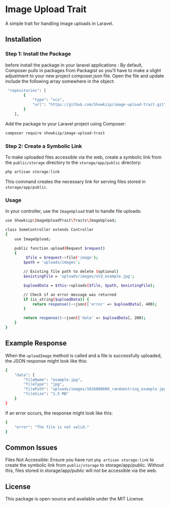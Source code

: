 # Image Upload Trait

A simple trait for handling image uploads in Laravel.

## Installation

### Step 1: Install the Package
before install the package in your laravel applications :
By default, Composer pulls in packages from Packagist so you’ll have to make a slight adjustment to your new project composer.json file. Open the file and update include the following array somewhere in the object:
```bash
 "repositories": [
        {
            "type": "vcs",
            "url": "https://github.com/Showkiip/image-upload-trait.git"
        }
    ],
```
Add the package to your Laravel project using Composer:



 ```bash
composer require showkiip/image-upload-trait
```


### Step 2: Create a Symbolic Link

To make uploaded files accessible via the web, create a symbolic link from the `public/storage` directory to the `storage/app/public` directory:

```bash
php artisan storage:link
```
This command creates the necessary link for serving files stored in `storage/app/public`.



### Usage

In your controller, use the `ImageUpload` trait to handle file uploads:

```bash
use Showkiip\ImageUploadTrait\Traits\ImageUpload;

class SomeController extends Controller
{
    use ImageUpload;

    public function upload(Request $request)
    {
         $file = $request->file('image');
        $path = 'uploads/images';

        // Existing file path to delete (optional)
        $existingFile = 'uploads/images/old_example.jpg';

        $uploadData = $this->uploads($file, $path, $existingFile);

        // Check if an error message was returned
        if (is_string($uploadData)) {
            return response()->json(['error' => $uploadData], 400);
        }

        return response()->json(['data' => $uploadData], 200);
    }
}

```

## Example Response
When the `uploadImage` method is called and a file is successfully uploaded, the JSON response might look like this:


```bash
{
    "data": {
        "fileName": "example.jpg",
        "fileType": "jpg",
        "filePath": "uploads/images/1626800000_randomstring_example.jpg",
        "fileSize": "1.5 MB"
    }
}

```
If an error occurs, the response might look like this:
``` bash
{
    "error": "The file is not valid."
}
```


## Common Issues

Files Not Accessible: Ensure you have run `php artisan storage:link` to create the symbolic link from `public/storage` to storage/app/public. Without this, files stored in storage/app/public will not be accessible via the web.

## License

This package is open-source and available under the MIT License.




